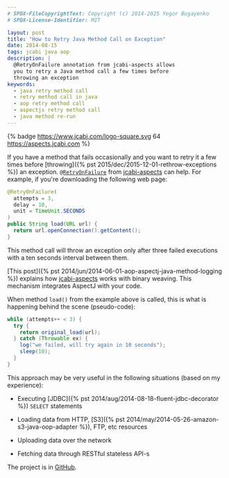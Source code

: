 ```yaml
---
# SPDX-FileCopyrightText: Copyright (c) 2014-2025 Yegor Bugayenko
# SPDX-License-Identifier: MIT

layout: post
title: "How to Retry Java Method Call on Exception"
date: 2014-08-15
tags: jcabi java aop
description: |
  @RetryOnFailure annotation from jcabi-aspects allows
  you to retry a Java method call a few times before
  throwing an exception
keywords:
  - java retry method call
  - retry method call in java
  - aop retry method call
  - aspectjs retry method call
  - java method re-run
---
```


{% badge https://www.jcabi.com/logo-square.svg 64 https://aspects.jcabi.com %}

If you have a method that fails occasionally and
you want to retry it a few times before
[throwing]({% pst 2015/dec/2015-12-01-rethrow-exceptions %})
an exception. [`@RetryOnFailure`](https://aspects.jcabi.com/annotation-retryonfailure.html) from
[jcabi-aspects](https://aspects.jcabi.com) can help.
For example, if you're downloading the following web page:

```java
@RetryOnFailure(
  attempts = 3,
  delay = 10,
  unit = TimeUnit.SECONDS
)
public String load(URL url) {
  return url.openConnection().getContent();
}
```

This method call will throw an exception only after three
failed executions with a ten seconds interval between them.

<!--more-->

[This post]({% pst 2014/jun/2014-06-01-aop-aspectj-java-method-logging %})
explains how [jcabi-aspects](https://aspects.jcabi.com)
works with binary weaving. This mechanism integrates AspectJ with
your code.

When method `load()` from the example above is called, this is what
is happening behind the scene (pseudo-code):

```java
while (attempts++ < 3) {
  try {
    return original_load(url);
  } catch (Throwable ex) {
    log("we failed, will try again in 10 seconds");
    sleep(10);
  }
}
```

This approach may be very useful in the following situations
(based on my experience):

 * Executing [JDBC]({% pst 2014/aug/2014-08-18-fluent-jdbc-decorator %}) `SELECT` statements

 * Loading data from HTTP, [S3]({% pst 2014/may/2014-05-26-amazon-s3-java-oop-adapter %}), FTP, etc resources

 * Uploading data over the network

 * Fetching data through RESTful stateless API-s

The project is in [GitHub](https://github.com/jcabi/jcabi-aspects).
